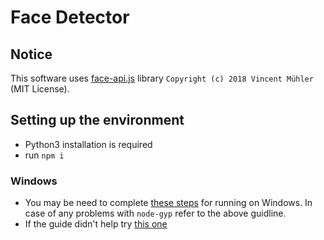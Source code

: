 # Face Detector

## Notice
This software uses [face-api.js](https://github.com/justadudewhohacks/face-api.js) library `Copyright (c) 2018 Vincent Mühler` (MIT License).

## Setting up the environment
- Python3 installation is required
- run `npm i`
### Windows
- You may be need to complete [these steps](https://github.com/nodejs/node-gyp#on-windows) for running on Windows.
In case of any problems with `node-gyp` refer to the above guidline.
- If the guide didn't help try [this one](https://github.com/nodejs/node-gyp/blob/main/docs/Updating-npm-bundled-node-gyp.md)
